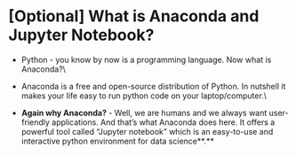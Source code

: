 # \[Optional] What is Anaconda and Jupyter Notebook?

* Python - you know by now is a programming language. Now what is Anaconda?\

* Anaconda is a free and open-source distribution of Python. In nutshell it makes your life easy to run python code on your laptop/computer.\

* **Again why Anaconda?** - Well, we are humans and we always want user-friendly applications. And that’s what Anaconda does here. It offers a powerful tool called “Jupyter notebook”  which is an easy-to-use and interactive python environment for data science**.**
